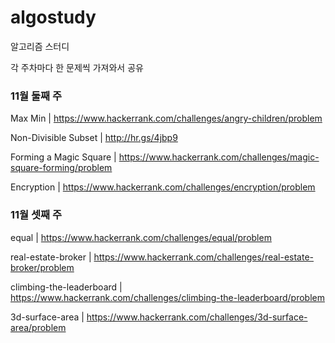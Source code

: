 # algostudy

알고리즘 스터디

각 주차마다 한 문제씩 가져와서 공유

### 11월 둘째 주

Max Min | https://www.hackerrank.com/challenges/angry-children/problem

Non-Divisible Subset | http://hr.gs/4jbp9

Forming a Magic Square | https://www.hackerrank.com/challenges/magic-square-forming/problem

Encryption | https://www.hackerrank.com/challenges/encryption/problem

### 11월 셋째 주

equal | https://www.hackerrank.com/challenges/equal/problem

real-estate-broker | https://www.hackerrank.com/challenges/real-estate-broker/problem

climbing-the-leaderboard | https://www.hackerrank.com/challenges/climbing-the-leaderboard/problem

3d-surface-area | https://www.hackerrank.com/challenges/3d-surface-area/problem
